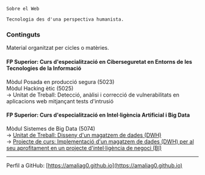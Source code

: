 ``` 
Sobre el Web  

Tecnologia des d'una perspectiva humanista.  
```

### Continguts

Material organitzat per cicles o matèries.

#### FP Superior: Curs d'especialització en Ciberseguretat en Entorns de les Tecnologies de la Informació

Mòdul Posada en producció segura (5023)  
Mòdul Hacking ètic (5025)  
&#8594; Unitat de Treball: Detecció, anàlisi i correcció de vulnerabilitats en aplicacions web mitjançant tests d'intrusió  

#### FP Superior: Curs d'especialització en Intel·ligència Artificial i Big Data  

Mòdul Sistemes de Big Data (5074)  
&#8594; [Unitat de Treball: Disseny d'un magatzem de dades (DWH)](pages/dwh_01)  
&#8594; [Projecte de curs: Implementació d'un magatzem de dades (DWH) per al seu aprofitament en un projecte d'intel·ligència de negoci (BI)](pages/dwh_02/)

---
Perfil a GitHub: [https://amaliag0.github.io](https://amaliag0.github.io)
